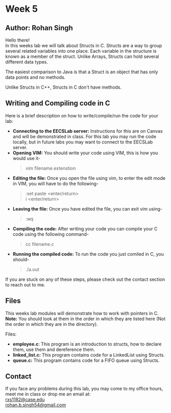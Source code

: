 # Week 5 
## Author: Rohan Singh  

Hello there!  
In this weeks lab we will talk about Structs in C. Structs are a way to group several related variables into one place. Each variable in the structure is known as a member of the struct. Unlike Arrays, Structs can hold several different data types.  

The easiest comparison to Java is that a Struct is an object that has only data points and no methods.  

Unlike Structs in C++, Structs in C don't have methods.  

## Writing and Compiling code in C
Here is a brief description on how to write/compile/run the code for your lab: 
  - **Connecting to the EECSLab server:** Instructions for this are on Canvas and will be demonstrated in class. For this lab you may run the code locally, but in future labs you may want to connect to the EECSLab server.    
  - **Opening VIM:** You should write your code using VIM, this is how you would use it-
    > vim filename.extenstion  
  - **Editing the file:** Once you open the file using vim, to enter the edit mode in VIM, you will have to do the following-  
    > :set paste <enter/return>  
    > i <enter/return>    
  - **Leaving the file:** Once you have edited the file, you can exit vim using-  
    > <esc>  
    > :wq  
  - **Compiling the code:** After writing your code you can compile your C code using the following command-  
    > cc filename.c  
  - **Running the compiled code:** To run the code you just comiled in C, you should-  
    > ./a.out  

If you are stuck on any of these steps, please check out the contact section to reach out to me.  

## Files
This weeks lab modules will demonstrate how to work with pointers in C.  
**Note:** You should look at them in the order in which they are listed here (Not the order in which they are in the directory).  

Files:
  - **employee.c**: This program is an introduction to structs, how to declare them, use them and dereference them.  
  - **linked_list.c:** This program contains code for a LinkedList using Structs.    
  - **queue.c:** This program contains code for a FIFO queue using Structs.  


## Contact
If you face any problems during this lab, you may come to my office hours, meet me in class or drop me an email at:  
rxs1182@case.edu  
rohan.b.singh54@gmail.com